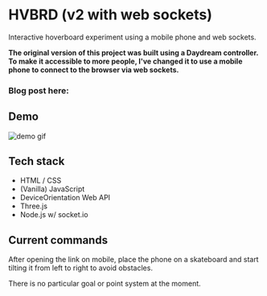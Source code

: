 # HVBRD (v2 with web sockets)

Interactive hoverboard experiment using a mobile phone and web sockets.

**The original version of this project was built using a Daydream controller.
To make it accessible to more people, I've changed it to use a mobile phone to connect to the browser via web sockets.**


### Blog post here: 



## Demo

![demo gif](hvbrd.gif)

## Tech stack

* HTML / CSS
* (Vanilla) JavaScript
* DeviceOrientation Web API
* Three.js
* Node.js w/ socket.io


## Current commands

After opening the link on mobile, place the phone on a skateboard and start tilting it from left to right to avoid obstacles.

There is no particular goal or point system at the moment.





